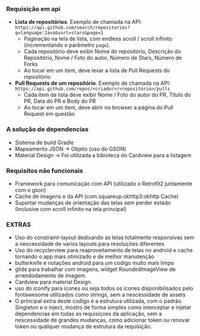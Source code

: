 ### **Requisição em api** ###

- __Lista de repositórios__. Exemplo de chamada na API: `https://api.github.com/search/repositories?q=language:Java&sort=stars&page=1`
  * Paginação na tela de lista, com endless scroll / scroll infinito (incrementando o parâmetro `page`).
  * Cada repositório deve exibir Nome do repositório, Descrição do Repositório, Nome / Foto do autor, Número de Stars, Número de Forks
  * Ao tocar em um item, deve levar a lista de Pull Requests do repositório
- __Pull Requests de um repositório__. Exemplo de chamada na API: `https://api.github.com/repos/<criador>/<repositório>/pulls`
  * Cada item da lista deve exibir Nome / Foto do autor do PR, Título do PR, Data do PR e Body do PR
  * Ao tocar em um item, deve abrir no browser a página do Pull Request em questão

### **A solução de dependencias** ##
* Sistema de build Gradle
* Mapeamento JSON -> Objeto (uso do GSON)
* Material Design -> Foi utilizada a bibioteca do Cardview para a listagem

### **Requisitos não funcionais** ###

* Framework para comunicação com API (utilizado o Retrofit2 juntamente com o gson)
* Cache de imagens e da API (com.squareup.okhttp3:okhttp Cache)
* Suportar mudanças de orientação das telas sem perder estado (Inclusive com scroll infinito na tela principal)

### **EXTRAS** ###
 
* Uso do constraint-layout dedixando as telas totalmente responsivas sem a nescessidade de varios layouts para resoluções diferentes
* Uso do recyclerview  para reaproveitamento de telas no android e cache tornando o app mais otimizado e de melhor manutenção
* butterknife e notações android para um codigo muito mais limpo
* glide para trabalhar com imagens, widget RoundedImageView de arrendodamento de imagem.
* Cardview para material Design.
* uso do iconify para icones ou seja todos os icones disponibilisados pelo fontawesome utilizados como strings, sem a nescessidade de assets
* O principal extra deste codigo é a estrutura utilizada, com o padrão Singleton e o inject, mostro de forma simples como interceptar e injetar dependencias em
todas as requisiçoes da aplicação, sem a nescessidade de grandes mudanças, como adicionar token ou renovar token ou qualquer mudança de estrutura 
da requisição. 
